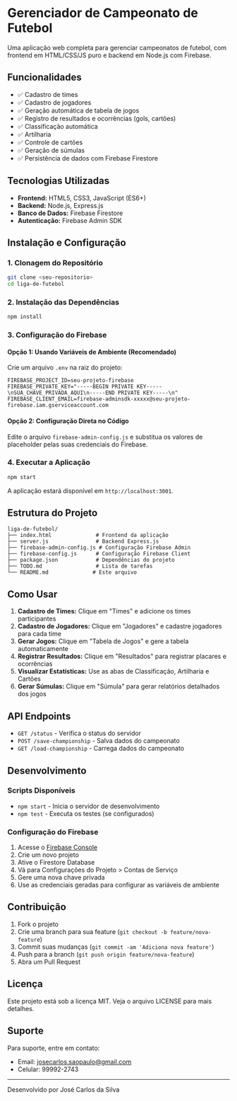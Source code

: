 # Gerenciador de Campeonato de Futebol

Uma aplicação web completa para gerenciar campeonatos de futebol, com frontend em HTML/CSS/JS puro e backend em Node.js com Firebase.

## Funcionalidades

- ✅ Cadastro de times
- ✅ Cadastro de jogadores
- ✅ Geração automática de tabela de jogos
- ✅ Registro de resultados e ocorrências (gols, cartões)
- ✅ Classificação automática
- ✅ Artilharia
- ✅ Controle de cartões
- ✅ Geração de súmulas
- ✅ Persistência de dados com Firebase Firestore

## Tecnologias Utilizadas

- **Frontend:** HTML5, CSS3, JavaScript (ES6+)
- **Backend:** Node.js, Express.js
- **Banco de Dados:** Firebase Firestore
- **Autenticação:** Firebase Admin SDK

## Instalação e Configuração

### 1. Clonagem do Repositório

```bash
git clone <seu-repositorio>
cd liga-de-futebol
```

### 2. Instalação das Dependências

```bash
npm install
```

### 3. Configuração do Firebase

#### Opção 1: Usando Variáveis de Ambiente (Recomendado)

Crie um arquivo `.env` na raiz do projeto:

```env
FIREBASE_PROJECT_ID=seu-projeto-firebase
FIREBASE_PRIVATE_KEY="-----BEGIN PRIVATE KEY-----\nSUA_CHAVE_PRIVADA_AQUI\n-----END PRIVATE KEY-----\n"
FIREBASE_CLIENT_EMAIL=firebase-adminsdk-xxxxx@seu-projeto-firebase.iam.gserviceaccount.com
```

#### Opção 2: Configuração Direta no Código

Edite o arquivo `firebase-admin-config.js` e substitua os valores de placeholder pelas suas credenciais do Firebase.

### 4. Executar a Aplicação

```bash
npm start
```

A aplicação estará disponível em `http://localhost:3001`.

## Estrutura do Projeto

```
liga-de-futebol/
├── index.html              # Frontend da aplicação
├── server.js               # Backend Express.js
├── firebase-admin-config.js # Configuração Firebase Admin
├── firebase-config.js      # Configuração Firebase Client
├── package.json            # Dependências do projeto
├── TODO.md                 # Lista de tarefas
└── README.md              # Este arquivo
```

## Como Usar

1. **Cadastro de Times:** Clique em "Times" e adicione os times participantes
2. **Cadastro de Jogadores:** Clique em "Jogadores" e cadastre jogadores para cada time
3. **Gerar Jogos:** Clique em "Tabela de Jogos" e gere a tabela automaticamente
4. **Registrar Resultados:** Clique em "Resultados" para registrar placares e ocorrências
5. **Visualizar Estatísticas:** Use as abas de Classificação, Artilharia e Cartões
6. **Gerar Súmulas:** Clique em "Súmula" para gerar relatórios detalhados dos jogos

## API Endpoints

- `GET /status` - Verifica o status do servidor
- `POST /save-championship` - Salva dados do campeonato
- `GET /load-championship` - Carrega dados do campeonato

## Desenvolvimento

### Scripts Disponíveis

- `npm start` - Inicia o servidor de desenvolvimento
- `npm test` - Executa os testes (se configurados)

### Configuração do Firebase

1. Acesse o [Firebase Console](https://console.firebase.google.com/)
2. Crie um novo projeto
3. Ative o Firestore Database
4. Vá para Configurações do Projeto > Contas de Serviço
5. Gere uma nova chave privada
6. Use as credenciais geradas para configurar as variáveis de ambiente

## Contribuição

1. Fork o projeto
2. Crie uma branch para sua feature (`git checkout -b feature/nova-feature`)
3. Commit suas mudanças (`git commit -am 'Adiciona nova feature'`)
4. Push para a branch (`git push origin feature/nova-feature`)
5. Abra um Pull Request

## Licença

Este projeto está sob a licença MIT. Veja o arquivo LICENSE para mais detalhes.

## Suporte

Para suporte, entre em contato:
- Email: josecarlos.saopaulo@gmail.com
- Celular: 99992-2743

---

Desenvolvido por José Carlos da Silva
